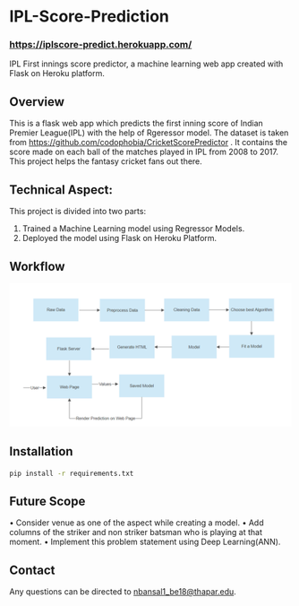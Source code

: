# IPL-Score-Prediction
### https://iplscore-predict.herokuapp.com/
IPL First innings score predictor, a machine learning web app created with Flask on Heroku platform.

## Overview
This is a flask web app which predicts the first inning score of Indian Premier League(IPL) with the help of Rgeressor model. The dataset is taken from https://github.com/codophobia/CricketScorePredictor . It contains the score made on each ball of the matches played in IPL from 2008 to 2017.
This project helps the fantasy cricket fans out there.

## Technical Aspect:
This project is divided into two parts:
1) Trained a Machine Learning model using Regressor Models.
2) Deployed the model using Flask on Heroku Platform.

## Workflow
![workflow](workflow.png)

## Installation
```bash
pip install -r requirements.txt
```

## Future Scope
• Consider venue as one of the aspect while creating a model.
• Add columns of the striker and non striker batsman who is playing at that moment.
• Implement this problem statement using Deep Learning(ANN).

## Contact
Any questions can be directed to nbansal1_be18@thapar.edu.
